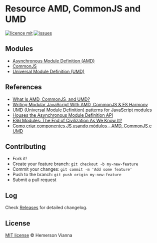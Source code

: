 # Resource AMD, CommonJS and UMD

[![licence mit](https://img.shields.io/badge/license-MIT-blue.svg?style=flat-square)](http://hemersonvianna.mit-license.org/)
[![issues](https://img.shields.io/github/issues/resource-solutions/resource-amd-commonjs-umd.svg?style=flat-square)](https://github.com/resource-solutions/resource-amd-commonjs-umd/issues)

## Modules

- [Asynchronous Module Definition (AMD)](AMD.md)
- [CommonJS](COMMONJS.md)
- [Universal Module Definition (UMD)](UMD.md)

## References

- [What Is AMD, CommonJS, and UMD?](http://davidbcalhoun.com/2014/what-is-amd-commonjs-and-umd/)
- [Writing Modular JavaScript With AMD, CommonJS & ES Harmony](https://addyosmani.com/writing-modular-js/)
- [UMD (Universal Module Definition) patterns for JavaScript modules](https://github.com/umdjs/umd)
- [Houses the Asynchronous Module Definition API](https://github.com/amdjs/amdjs-api)
- [ES6 Modules: The End of Civilization As We Know It?](https://medium.com/@brianleroux/es6-modules-amd-and-commonjs-c1acefbe6fc0#.giaxvy474)
- [Como criar componentes JS usando módulos - AMD, CommonJS e UMD](http://blog.da2k.com.br/2015/01/03/como-criar-componentes-js-usando-modulos-amd-commonjs-e-umd-parte-1-3/)

## Contributing

- Fork it!
- Create your feature branch: `git checkout -b my-new-feature`
- Commit your changes: `git commit -m 'Add some feature'`
- Push to the branch: `git push origin my-new-feature`
- Submit a pull request

## Log

Check [Releases](https://github.com/resource-solutions/resource-amd-commonjs-umd/releases) for detailed changelog.

## License

[MIT license](http://hemersonvianna.mit-license.org/) © Hemerson Vianna
